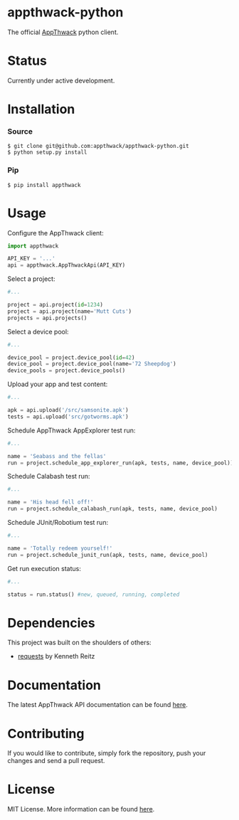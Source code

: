 appthwack-python
================

The official [AppThwack](https://appthwack.com) python client.

Status
======

Currently under active development.

Installation
============

### Source

    $ git clone git@github.com:appthwack/appthwack-python.git
    $ python setup.py install

### Pip

    $ pip install appthwack

Usage
=====

Configure the AppThwack client:

```python
import appthwack

API_KEY = '...'
api = appthwack.AppThwackApi(API_KEY)
```

Select a project:

```python
#...

project = api.project(id=1234)
project = api.project(name='Mutt Cuts')
projects = api.projects()
```

Select a device pool:

```python
#...

device_pool = project.device_pool(id=42)
device_pool = project.device_pool(name='72 Sheepdog')
device_pools = project.device_pools()
```

Upload your app and test content:

```python
#...

apk = api.upload('/src/samsonite.apk')
tests = api.upload('src/gotworms.apk')
```

Schedule AppThwack AppExplorer test run:

```python
#...

name = 'Seabass and the fellas'
run = project.schedule_app_explorer_run(apk, tests, name, device_pool))
```

Schedule Calabash test run:

```python
#...

name = 'His head fell off!'
run = project.schedule_calabash_run(apk, tests, name, device_pool)
```

Schedule JUnit/Robotium test run:

```python
#...

name = 'Totally redeem yourself!'
run = project.schedule_junit_run(apk, tests, name, device_pool)
```

Get run execution status:

```python
#...

status = run.status() #new, queued, running, completed
```

Dependencies
============

This project was built on the shoulders of others:

*  [requests](http://docs.python-requests.org/en/latest/) by Kenneth Reitz

Documentation
=============

The latest AppThwack API documentation can be found [here](https://appthwack.com/docs/api).

Contributing
============

If you would like to contribute, simply fork the repository, push your changes and send a pull request.

License
=======

MIT License. More information can be found [here](https://github.com/appthwack/appthwack-python/blob/master/LICENSE.md).
